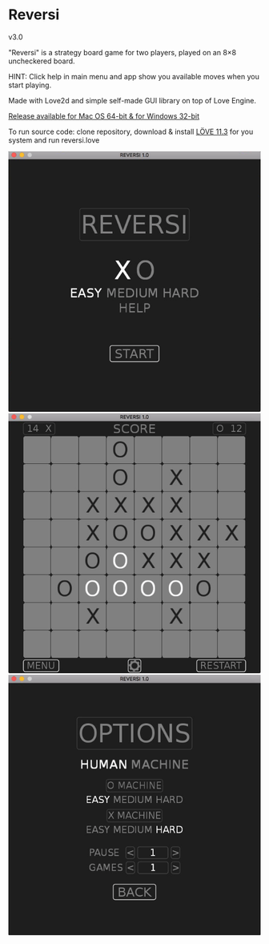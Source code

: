 # Reversi

v3.0

"Reversi" is a strategy board game for two players, played on an 8×8 uncheckered board.

HINT: Click help in main menu and app show you available moves when you start playing.

Made with Love2d and simple self-made GUI library on top of Love Engine.

[Release available for Mac OS 64-bit & for Windows 32-bit](https://github.com/schwarzbox/Reversi/releases)

To run source code: clone repository, download & install [LÖVE 11.3](https://love2d.org) for you system and run reversi.love

![Screenshot](screenshot/screenshot1.png)
![Screenshot](screenshot/screenshot2.png)
![Screenshot](screenshot/screenshot3.png)
